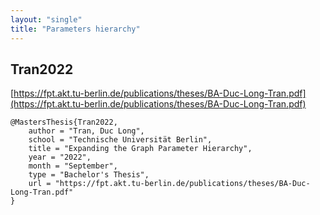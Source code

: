 ```yaml
---
layout: "single"
title: "Parameters hierarchy"
---
```

<!--this is a generated file-->

## Tran2022
[https://fpt.akt.tu-berlin.de/publications/theses/BA-Duc-Long-Tran.pdf](https://fpt.akt.tu-berlin.de/publications/theses/BA-Duc-Long-Tran.pdf)
```
@MastersThesis{Tran2022,
    author = "Tran, Duc Long",
    school = "Technische Universität Berlin",
    title = "Expanding the Graph Parameter Hierarchy",
    year = "2022",
    month = "September",
    type = "Bachelor's Thesis",
    url = "https://fpt.akt.tu-berlin.de/publications/theses/BA-Duc-Long-Tran.pdf"
}
```

